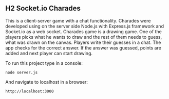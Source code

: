 ## H2 Socket.io Charades 
This is a client-server game with a chat functionality. Charades were developed using on the server side Node.js with Express.js framework and Socket.io as a web socket. 
Charades game is a drawing game. One of the players picks what he wants to draw and the rest of them needs to guess, what was drawn on the canvas. Players write their guesses in a chat. The app checks for the correct answer. If the answer was guessed, points are added and next player can start drawing.

To run this project type in a console:
```
node server.js 
```
And navigate to localhost in a browser:
```
http://localhost:3000
```